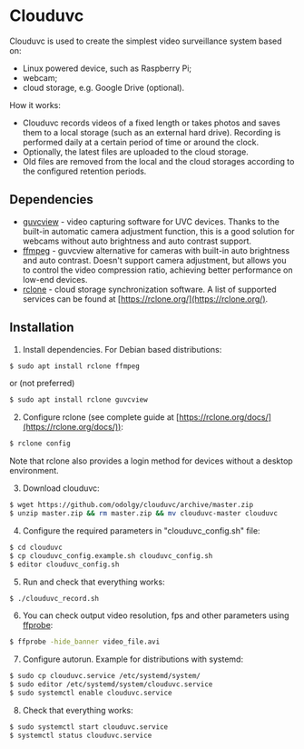 # Clouduvc

Clouduvc is used to create the simplest video surveillance system based on:
- Linux powered device, such as Raspberry Pi;
- webcam;
- cloud storage, e.g. Google Drive (optional).

How it works:
* Clouduvc records videos of a fixed length or takes photos and saves them to a local storage (such as an external hard drive). Recording is performed daily at a certain period of time or around the clock.
* Optionally, the latest files are uploaded to the cloud storage.
* Old files are removed from the local and the cloud storages according to the configured retention periods.

## Dependencies

* [guvcview](http://guvcview.sourceforge.net/) - video capturing software for UVC devices. Thanks to the built-in automatic camera adjustment function, this is a good solution for webcams without auto brightness and auto contrast support.
* [ffmpeg](https://ffmpeg.org/) - guvcview alternative for cameras with built-in auto brightness and auto contrast. Doesn't support camera adjustment, but allows you to control the video compression ratio, achieving better performance on low-end devices.
* [rclone](https://rclone.org/) - cloud storage synchronization software. A list of supported services can be found at [https://rclone.org/](https://rclone.org/).

## Installation

1. Install dependencies. For Debian based distributions:
``` sh
$ sudo apt install rclone ffmpeg
```
or (not preferred)
``` sh
$ sudo apt install rclone guvcview
```
2. Configure rclone (see complete guide at [https://rclone.org/docs/](https://rclone.org/docs/)):
``` sh
$ rclone config
```
Note that rclone also provides a login method for devices without a desktop environment.

3. Download clouduvc:
``` sh
$ wget https://github.com/odolgy/clouduvc/archive/master.zip
$ unzip master.zip && rm master.zip && mv clouduvc-master clouduvc
```
4. Configure the required parameters in "clouduvc_config.sh" file:
``` sh
$ cd clouduvc
$ cp clouduvc_config.example.sh clouduvc_config.sh
$ editor clouduvc_config.sh
```
5. Run and check that everything works:  
``` sh
$ ./clouduvc_record.sh
```
6. You can check output video resolution, fps and other parameters using [ffprobe](https://ffmpeg.org/ffprobe.html):
``` sh
$ ffprobe -hide_banner video_file.avi 
```
7. Configure autorun. Example for distributions with systemd:
``` sh
$ sudo cp clouduvc.service /etc/systemd/system/
$ sudo editor /etc/systemd/system/clouduvc.service
$ sudo systemctl enable clouduvc.service
```

8. Check that everything works:
``` sh
$ sudo systemctl start clouduvc.service
$ systemctl status clouduvc.service
```
